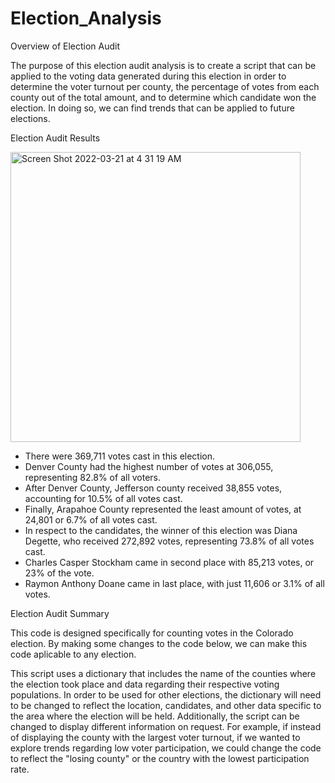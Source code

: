 # Election_Analysis

Overview of Election Audit

The purpose of this election audit analysis is to create a script that can be applied to the voting data generated during this election in order to determine the voter turnout per county, the percentage of votes from each county out of the total amount, and to determine which candidate won the election. In doing so, we can find trends that can be applied to future elections. 

Election Audit Results

<img width="464" alt="Screen Shot 2022-03-21 at 4 31 19 AM" src="https://user-images.githubusercontent.com/99847786/159226941-7355b650-1552-4e67-bc56-5840a0762603.png">

- There were 369,711 votes cast in this election.
- Denver County had the highest number of votes at 306,055, representing 82.8% of all voters.
- After Denver County, Jefferson county received 38,855 votes, accounting for 10.5% of all votes cast. 
- Finally, Arapahoe County represented the least amount of votes, at 24,801 or 6.7% of all votes cast.
- In respect to the candidates, the winner of this election was Diana Degette, who received 272,892 votes, representing 73.8% of all votes cast. 
- Charles Casper Stockham came in second place with 85,213 votes, or 23% of the vote. 
- Raymon Anthony Doane came in last place, with just 11,606 or 3.1% of all votes.

Election Audit Summary

This code is designed specifically for counting votes in the Colorado election. By making some changes to the code below, we can make this code aplicable to any election. 

This script uses a dictionary that includes the name of the counties where the election took place and data regarding their respective voting populations. In order to be used for other elections, the dictionary will need to be changed to reflect the location, candidates, and other data specific to the area where the election will be held. Additionally, the script can be changed to display different information on request. For example, if instead of displaying the county with the largest voter turnout, if we wanted to explore trends regarding low voter participation, we could change the code to reflect the "losing county" or the country with the lowest participation rate.





